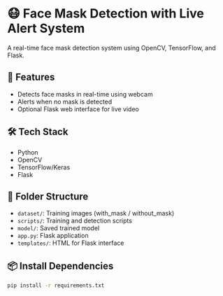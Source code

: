 # 😷 Face Mask Detection with Live Alert System

A real-time face mask detection system using OpenCV, TensorFlow, and Flask.

## 🚀 Features
- Detects face masks in real-time using webcam
- Alerts when no mask is detected
- Optional Flask web interface for live video

## 🛠️ Tech Stack
- Python
- OpenCV
- TensorFlow/Keras
- Flask

## 📁 Folder Structure
- `dataset/`: Training images (with_mask / without_mask)
- `scripts/`: Training and detection scripts
- `model/`: Saved trained model
- `app.py`: Flask application
- `templates/`: HTML for Flask interface

## 📦 Install Dependencies
```bash
pip install -r requirements.txt

